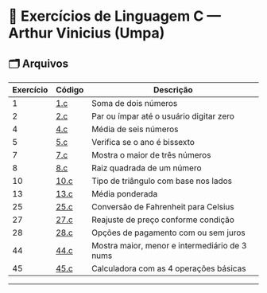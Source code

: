 # 📘 Exercícios de Linguagem C — Arthur Vinicius (Umpa)
## 🗂️ Arquivos


| Exercício | Código                                                                 | Descrição                                     |
|-----------|------------------------------------------------------------------------|-----------------------------------------------|
| 1         | [1.c](https://github.com/arthurzinn09/Codigos.C/blob/main/1.c)         | Soma de dois números                          |
| 2         | [2.c](https://github.com/arthurzinn09/Codigos.C/blob/main/2.c)         | Par ou ímpar até o usuário digitar zero       |
| 4         | [4.c](https://github.com/arthurzinn09/Codigos.C/blob/main/4.c)         | Média de seis números                         |
| 5         | [5.c](https://github.com/arthurzinn09/Codigos.C/blob/main/5.c)         | Verifica se o ano é bissexto                  |
| 7         | [7.c](https://github.com/arthurzinn09/Codigos.C/blob/main/7.c)         | Mostra o maior de três números                |
| 8         | [8.c](https://github.com/arthurzinn09/Codigos.C/blob/main/8.c)         | Raiz quadrada de um número                    |
| 10        | [10.c](https://github.com/arthurzinn09/Codigos.C/blob/main/10.c)       | Tipo de triângulo com base nos lados          |
| 13        | [13.c](https://github.com/arthurzinn09/Codigos.C/blob/main/13.c)       | Média ponderada                               |
| 25        | [25.c](https://github.com/arthurzinn09/Codigos.C/blob/main/25.c)       | Conversão de Fahrenheit para Celsius          |
| 27        | [27.c](https://github.com/arthurzinn09/Codigos.C/blob/main/27.c)       | Reajuste de preço conforme condição           |
| 28        | [28.c](https://github.com/arthurzinn09/Codigos.C/blob/main/28.c)       | Opções de pagamento com ou sem juros          |
| 44        | [44.c](https://github.com/arthurzinn09/Codigos.C/blob/main/44.c)       | Mostra maior, menor e intermediário de 3 nums |
| 45        | [45.c](https://github.com/arthurzinn09/Codigos.C/blob/main/45.c)       | Calculadora com as 4 operações básicas        |
****
